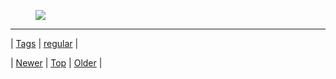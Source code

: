 <!--
title:
date: 2020-06-28T15:27:00.174Z
tags: regular
-->




<figure class="tmblr-full" data-orig-height="804" data-orig-width="538"><img src="https://66.media.tumblr.com/35587e7db2c39f4a1ec886bb9d4c11a2/tumblr_pexvvwQcaL1snpcgy_540.jpg" data-orig-height="804" data-orig-width="538"/></figure>

<!--BOTTOM-POST-NAVIGATION-->
---

| [Tags](tags.md) | [regular](tag-regular.md) |

| [Newer](175754790324.md) | [Top](index.md) | [Older](178036622809.md) |